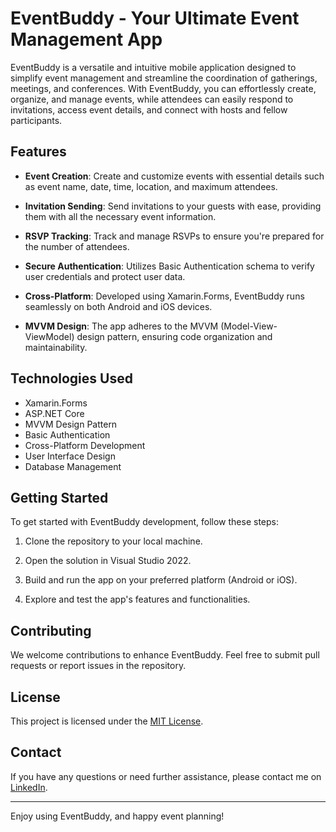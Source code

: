 # EventBuddy - Your Ultimate Event Management App

EventBuddy is a versatile and intuitive mobile application designed to simplify event management and streamline the coordination of gatherings, meetings, and conferences. With EventBuddy, you can effortlessly create, organize, and manage events, while attendees can easily respond to invitations, access event details, and connect with hosts and fellow participants.

## Features

- **Event Creation**: Create and customize events with essential details such as event name, date, time, location, and maximum attendees.

- **Invitation Sending**: Send invitations to your guests with ease, providing them with all the necessary event information.

- **RSVP Tracking**: Track and manage RSVPs to ensure you're prepared for the number of attendees.

- **Secure Authentication**: Utilizes Basic Authentication schema to verify user credentials and protect user data.

- **Cross-Platform**: Developed using Xamarin.Forms, EventBuddy runs seamlessly on both Android and iOS devices.

- **MVVM Design**: The app adheres to the MVVM (Model-View-ViewModel) design pattern, ensuring code organization and maintainability.

## Technologies Used

- Xamarin.Forms
- ASP.NET Core
- MVVM Design Pattern
- Basic Authentication
- Cross-Platform Development
- User Interface Design
- Database Management

## Getting Started

To get started with EventBuddy development, follow these steps:

1. Clone the repository to your local machine.

2. Open the solution in Visual Studio 2022.

3. Build and run the app on your preferred platform (Android or iOS).

4. Explore and test the app's features and functionalities.

## Contributing

We welcome contributions to enhance EventBuddy. Feel free to submit pull requests or report issues in the repository.

## License

This project is licensed under the [MIT License](LICENSE).

## Contact

If you have any questions or need further assistance, please contact me on [LinkedIn](https://www.linkedin.com/in/jdfdoyley).

---

Enjoy using EventBuddy, and happy event planning!
